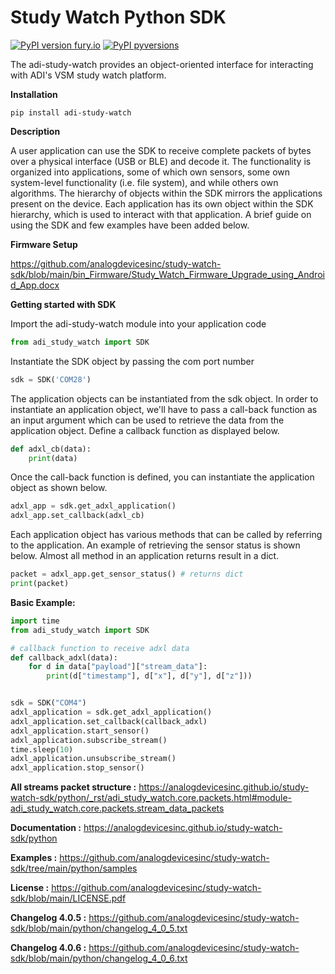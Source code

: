 # Study Watch Python SDK
[![PyPI version fury.io](https://badge.fury.io/py/adi-study-watch.svg)](https://pypi.python.org/pypi/adi-study-watch/) [![PyPI pyversions](https://img.shields.io/pypi/pyversions/adi-study-watch.svg)](https://pypi.python.org/pypi/adi-study-watch/)

The adi-study-watch provides an object-oriented interface for interacting with ADI's VSM study watch platform.

**Installation**
```
pip install adi-study-watch
```
**Description**

A user application can use the SDK to receive complete packets of bytes over a physical interface (USB or BLE) and
decode it. The functionality is organized into applications, some of which own sensors, some own system-level
functionality (i.e. file system), and while others own algorithms. The hierarchy of objects within the SDK mirrors the
applications present on the device. Each application has its own object within the SDK hierarchy, which is used to
interact with that application. A brief guide on using the SDK and few examples have been added below.

**Firmware Setup**

https://github.com/analogdevicesinc/study-watch-sdk/blob/main/bin_Firmware/Study_Watch_Firmware_Upgrade_using_Android_App.docx

**Getting started with SDK**

Import the adi-study-watch module into your application code
```python
from adi_study_watch import SDK
```
Instantiate the SDK object by passing the com port number
```python
sdk = SDK('COM28')
```
The application objects can be instantiated from the sdk object. In order to instantiate an application object, we'll
have to pass a call-back function as an input argument which can be used to retrieve the data from the application
object. Define a callback function as displayed below.
```python
def adxl_cb(data):
    print(data)
```
Once the call-back function is defined, you can instantiate the application object as shown below.
```python
adxl_app = sdk.get_adxl_application()
adxl_app.set_callback(adxl_cb)
```
Each application object has various methods that can be called by referring to the application. An example of retrieving
the sensor status is shown below. Almost all method in an application returns result in a dict.

```python
packet = adxl_app.get_sensor_status() # returns dict
print(packet)
```

**Basic Example:**

```python
import time
from adi_study_watch import SDK

# callback function to receive adxl data
def callback_adxl(data):
    for d in data["payload"]["stream_data"]:
        print(d["timestamp"], d["x"], d["y"], d["z"]))


sdk = SDK("COM4")
adxl_application = sdk.get_adxl_application()
adxl_application.set_callback(callback_adxl)
adxl_application.start_sensor()
adxl_application.subscribe_stream()
time.sleep(10)
adxl_application.unsubscribe_stream()
adxl_application.stop_sensor()
```

**All streams packet structure :**
https://analogdevicesinc.github.io/study-watch-sdk/python/_rst/adi_study_watch.core.packets.html#module-adi_study_watch.core.packets.stream_data_packets

**Documentation :**
https://analogdevicesinc.github.io/study-watch-sdk/python

**Examples :**
https://github.com/analogdevicesinc/study-watch-sdk/tree/main/python/samples

**License :**
https://github.com/analogdevicesinc/study-watch-sdk/blob/main/LICENSE.pdf


**Changelog 4.0.5 :**
https://github.com/analogdevicesinc/study-watch-sdk/blob/main/python/changelog_4_0_5.txt

**Changelog 4.0.6 :**
https://github.com/analogdevicesinc/study-watch-sdk/blob/main/python/changelog_4_0_6.txt
